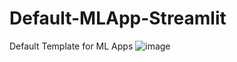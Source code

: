 # Default-MLApp-Streamlit
Default Template for ML Apps
![image](https://user-images.githubusercontent.com/55884919/109717137-f5e24880-7ba5-11eb-8754-407d8de01923.png)

